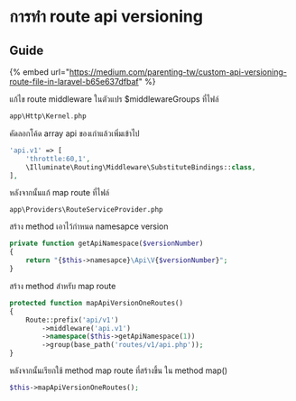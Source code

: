 # การทำ route api versioning

## Guide

{% embed url="https://medium.com/parenting-tw/custom-api-versioning-route-file-in-laravel-b65e637dfbaf" %}



แก้ไข route middleware ในตัวแปร $middlewareGroups ที่ไฟล์

```php
app\Http\Kernel.php
```

คัดลอกโค้ด array api ของเก่าแล้วเพิ่มเข้าไป

```php
'api.v1' => [
    'throttle:60,1',
    \Illuminate\Routing\Middleware\SubstituteBindings::class,
],
```

หลังจากนั้นแก้ map route ที่ไฟล์

```text
app\Providers\RouteServiceProvider.php
```

สร้าง method เอาไว้กำหนด namesapce version

```php
private function getApiNamespace($versionNumber)
{
    return "{$this->namesapce}\Api\V{$versionNumber}";
}
```

สร้าง method สำหรับ map route

```php
protected function mapApiVersionOneRoutes()
{
    Route::prefix('api/v1')
        ->middleware('api.v1')
        ->namespace($this->getApiNamespace(1))
        ->group(base_path('routes/v1/api.php'));
}
```

หลังจากนั้นเรียกใช้ method map route ที่สร้างขึ้น ใน method map\(\)

```php
$this->mapApiVersionOneRoutes();
```

